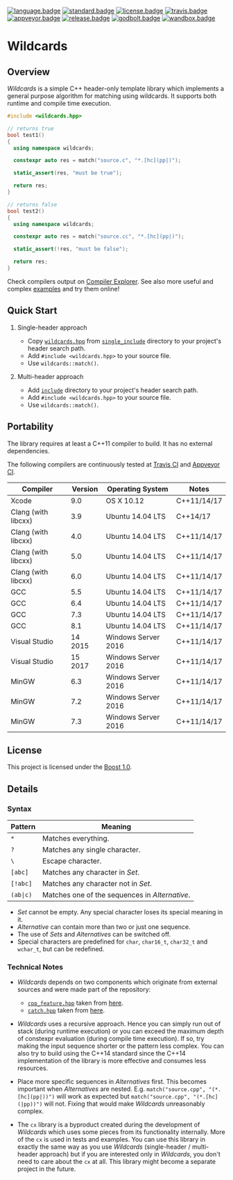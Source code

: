 [![language.badge]][language.url] [![standard.badge]][standard.url] [![license.badge]][license.url] [![travis.badge]][travis.url] [![appveyor.badge]][appveyor.url] [![release.badge]][release.url] [![godbolt.badge]][godbolt.url] [![wandbox.badge]][wandbox.url]

# Wildcards

## Overview

*Wildcards* is a simple C++ header-only template library which implements
a general purpose algorithm for matching using wildcards. It supports both
runtime and compile time execution.

```C++
#include <wildcards.hpp>

// returns true
bool test1()
{
  using namespace wildcards;

  constexpr auto res = match("source.c", "*.[hc](pp|)");

  static_assert(res, "must be true");

  return res;
}

// returns false
bool test2()
{
  using namespace wildcards;

  constexpr auto res = match("source.cc", "*.[hc](pp|)");

  static_assert(!res, "must be false");

  return res;
}
```

Check compilers output on [Compiler Explorer][godbolt.url]. See also more useful
and complex [examples](example) and try them online!

## Quick Start

1. Single-header approach
   * Copy [`wildcards.hpp`](single_include/wildcards.hpp) from
     [`single_include`](single_include) directory to your project's header
     search path.
   * Add `#include <wildcards.hpp>` to your source file.
   * Use `wildcards::match()`.

2. Multi-header approach
   * Add [`include`](include) directory to your project's header search path.
   * Add `#include <wildcards.hpp>` to your source file.
   * Use `wildcards::match()`.

## Portability

The library requires at least a C++11 compiler to build. It has no external
dependencies.

The following compilers are continuously tested at [Travis CI][travis.url]
and [Appveyor CI][appveyor.url].

| Compiler            | Version | Operating System    | Notes       |
|---------------------|---------|---------------------|-------------|
| Xcode               | 9.0     | OS X 10.12          | C++11/14/17 |
| Clang (with libcxx) | 3.9     | Ubuntu 14.04 LTS    | C++14/17    |
| Clang (with libcxx) | 4.0     | Ubuntu 14.04 LTS    | C++11/14/17 |
| Clang (with libcxx) | 5.0     | Ubuntu 14.04 LTS    | C++11/14/17 |
| Clang (with libcxx) | 6.0     | Ubuntu 14.04 LTS    | C++11/14/17 |
| GCC                 | 5.5     | Ubuntu 14.04 LTS    | C++11/14/17 |
| GCC                 | 6.4     | Ubuntu 14.04 LTS    | C++11/14/17 |
| GCC                 | 7.3     | Ubuntu 14.04 LTS    | C++11/14/17 |
| GCC                 | 8.1     | Ubuntu 14.04 LTS    | C++11/14/17 |
| Visual Studio       | 14 2015 | Windows Server 2016 | C++11/14/17 |
| Visual Studio       | 15 2017 | Windows Server 2016 | C++11/14/17 |
| MinGW               | 6.3     | Windows Server 2016 | C++11/14/17 |
| MinGW               | 7.2     | Windows Server 2016 | C++11/14/17 |
| MinGW               | 7.3     | Windows Server 2016 | C++11/14/17 |

## License

This project is licensed under the [Boost 1.0][license.url].

## Details

### Syntax

| Pattern   | Meaning                                        |
| --------- | ---------------------------------------------- |
| `*`       | Matches everything.                            |
| `?`       | Matches any single character.                  |
| `\`       | Escape character.                              |
| `[abc]`   | Matches any character in *Set*.                |
| `[!abc]`  | Matches any character not in *Set*.            |
| `(ab\|c)` | Matches one of the sequences in *Alternative*. |

* *Set* cannot be empty. Any special character loses its special meaning in it.
* *Alternative* can contain more than two or just one sequence.
* The use of *Sets* and *Alternatives* can be switched off.
* Special characters are predefined for `char`, `char16_t`, `char32_t`
  and `wchar_t`, but can be redefined.

### Technical Notes

* *Wildcards* depends on two components which originate from external sources
  and were made part of the repository:
  * [`cpp_feature.hpp`](include/cpp_feature.hpp) taken from
    [here](https://github.com/ned14/quickcpplib/blob/master/include/cpp_feature.h).
  * [`catch.hpp`](test/include/catch.hpp) taken from
    [here](https://github.com/catchorg/Catch2/releases/download/v2.4.2/catch.hpp).

* *Wildcards* uses a recursive approach. Hence you can simply run out of stack
  (during runtime execution) or you can exceed the maximum depth of constexpr
  evaluation (during compile time execution). If so, try making the input
  sequence shorter or the pattern less complex. You can also try to build using
  the C++14 standard since the C++14 implementation of the library is more
  effective and consumes less resources.

* Place more specific sequences in *Alternatives* first. This becomes important
  when *Alternatives* are nested. E.g. `match("source.cpp", "(*.[hc](pp|))")`
  will work as expected but `match("source.cpp", "(*.[hc](|pp))")` will not.
  Fixing that would make *Wildcards* unreasonably complex.

* The `cx` library is a byproduct created during the development of *Wildcards*
  which uses some pieces from its functionality internally. More of the `cx` is
  used in tests and examples. You can use this library in exactly the same way
  as you use *Wildcards* (single-header / multi-header approach) but if you are
  interested only in *Wildcards*, you don't need to care about the `cx` at all.
  This library might become a separate project in the future.

[language.url]:   https://isocpp.org/
[language.badge]: https://img.shields.io/badge/language-C++-blue.svg

[standard.url]:   https://en.wikipedia.org/wiki/C%2B%2B#Standardization
[standard.badge]: https://img.shields.io/badge/C%2B%2B-11%2F14%2F17-blue.svg

[license.url]:    http://www.boost.org/LICENSE_1_0.txt
[license.badge]:  https://img.shields.io/badge/license-Boost%201.0-blue.svg

[travis.url]:     https://travis-ci.org/zemasoft/wildcards
[travis.badge]:   https://travis-ci.org/zemasoft/wildcards.svg?branch=master

[appveyor.url]:   https://ci.appveyor.com/project/zemasoft/wildcards
[appveyor.badge]: https://ci.appveyor.com/api/projects/status/github/zemasoft/wildcards?svg=true&branch=master

[release.url]:    https://github.com/zemasoft/wildcards/releases
[release.badge]:  https://img.shields.io/github/release/zemasoft/wildcards.svg

[godbolt.url]:    https://godbolt.org/z/5k2_qU
[godbolt.badge]:  https://img.shields.io/badge/try%20it-on%20godbolt-blue.svg

[wandbox.url]:    https://github.com/zemasoft/wildcards/tree/master/example
[wandbox.badge]:  https://img.shields.io/badge/try%20it-on%20wandbox-blue.svg
